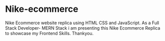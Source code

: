 # Nike-ecommerce
Nike Ecommerce website replica using HTML CSS and JavaScript.
As a Full Stack Developer- MERN Stack i am presenting this Nike Ecommerce Replica to showcase my Frontend Skills.
Thankyou.
